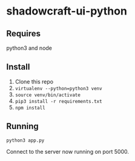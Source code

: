 # shadowcraft-ui-python

## Requires

python3 and node

## Install

1. Clone this repo
2. `virtualenv --python=python3 venv`
3. `source venv/bin/activate`
4. `pip3 install -r requirements.txt`
5. `npm install`

## Running

`python3 app.py`

Connect to the server now running on port 5000.